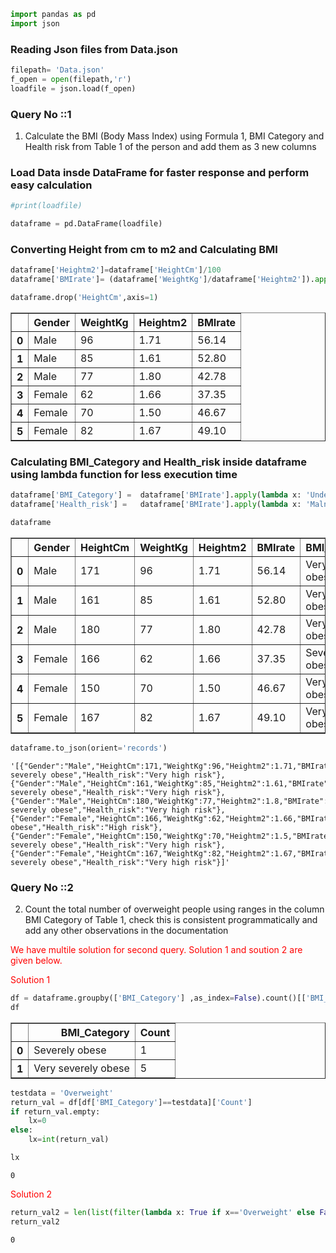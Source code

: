 ```python
import pandas as pd
import json
```

### Reading Json files from Data.json


```python
filepath= 'Data.json'
f_open = open(filepath,'r')
loadfile = json.load(f_open)
```

### Query No ::1 <br>
        
1) Calculate the BMI (Body Mass Index) using Formula 1, BMI Category and Health
risk from Table 1 of the person and add them as 3 new columns

### Load Data insde DataFrame for faster response and perform easy calculation


```python
#print(loadfile)
```


```python
dataframe = pd.DataFrame(loadfile)
```

### Converting Height from cm to m2 and Calculating BMI


```python
dataframe['Heightm2']=dataframe['HeightCm']/100
dataframe['BMIrate']= (dataframe['WeightKg']/dataframe['Heightm2']).apply(lambda x:round(x,2))
```


```python
dataframe.drop('HeightCm',axis=1)
```




<div>
<style scoped>
    .dataframe tbody tr th:only-of-type {
        vertical-align: middle;
    }

    .dataframe tbody tr th {
        vertical-align: top;
    }

    .dataframe thead th {
        text-align: right;
    }
</style>
<table border="1" class="dataframe">
  <thead>
    <tr style="text-align: right;">
      <th></th>
      <th>Gender</th>
      <th>WeightKg</th>
      <th>Heightm2</th>
      <th>BMIrate</th>
    </tr>
  </thead>
  <tbody>
    <tr>
      <th>0</th>
      <td>Male</td>
      <td>96</td>
      <td>1.71</td>
      <td>56.14</td>
    </tr>
    <tr>
      <th>1</th>
      <td>Male</td>
      <td>85</td>
      <td>1.61</td>
      <td>52.80</td>
    </tr>
    <tr>
      <th>2</th>
      <td>Male</td>
      <td>77</td>
      <td>1.80</td>
      <td>42.78</td>
    </tr>
    <tr>
      <th>3</th>
      <td>Female</td>
      <td>62</td>
      <td>1.66</td>
      <td>37.35</td>
    </tr>
    <tr>
      <th>4</th>
      <td>Female</td>
      <td>70</td>
      <td>1.50</td>
      <td>46.67</td>
    </tr>
    <tr>
      <th>5</th>
      <td>Female</td>
      <td>82</td>
      <td>1.67</td>
      <td>49.10</td>
    </tr>
  </tbody>
</table>
</div>



### Calculating BMI_Category and Health_risk inside dataframe using lambda function for less execution time


```python
dataframe['BMI_Category'] =  dataframe['BMIrate'].apply(lambda x: 'Underweight' if x<=18.4 else ('Normal weight' if x>=18.5 and x<=24.9 else('Overweight' if x>=25 and x<=29.9 else('Moderately obese' if x>=30 and x<=34.9 else('Severely obese' if x>=35 and x<=39.9 else 'Very severely obese' )))))
dataframe['Health_risk'] =   dataframe['BMIrate'].apply(lambda x: 'Malnutrition risk' if x<=18.4 else ('Low risk' if x>=18.5 and x<=24.9 else('Enhanced risk' if x>=25 and x<=29.9 else('Medium risk' if x>=30 and x<=34.9 else('High risk' if x>=35 and x<=39.9 else 'Very high risk' )))))    
```


```python
dataframe
```




<div>
<style scoped>
    .dataframe tbody tr th:only-of-type {
        vertical-align: middle;
    }

    .dataframe tbody tr th {
        vertical-align: top;
    }

    .dataframe thead th {
        text-align: right;
    }
</style>
<table border="1" class="dataframe">
  <thead>
    <tr style="text-align: right;">
      <th></th>
      <th>Gender</th>
      <th>HeightCm</th>
      <th>WeightKg</th>
      <th>Heightm2</th>
      <th>BMIrate</th>
      <th>BMI_Category</th>
      <th>Health_risk</th>
    </tr>
  </thead>
  <tbody>
    <tr>
      <th>0</th>
      <td>Male</td>
      <td>171</td>
      <td>96</td>
      <td>1.71</td>
      <td>56.14</td>
      <td>Very severely obese</td>
      <td>Very high risk</td>
    </tr>
    <tr>
      <th>1</th>
      <td>Male</td>
      <td>161</td>
      <td>85</td>
      <td>1.61</td>
      <td>52.80</td>
      <td>Very severely obese</td>
      <td>Very high risk</td>
    </tr>
    <tr>
      <th>2</th>
      <td>Male</td>
      <td>180</td>
      <td>77</td>
      <td>1.80</td>
      <td>42.78</td>
      <td>Very severely obese</td>
      <td>Very high risk</td>
    </tr>
    <tr>
      <th>3</th>
      <td>Female</td>
      <td>166</td>
      <td>62</td>
      <td>1.66</td>
      <td>37.35</td>
      <td>Severely obese</td>
      <td>High risk</td>
    </tr>
    <tr>
      <th>4</th>
      <td>Female</td>
      <td>150</td>
      <td>70</td>
      <td>1.50</td>
      <td>46.67</td>
      <td>Very severely obese</td>
      <td>Very high risk</td>
    </tr>
    <tr>
      <th>5</th>
      <td>Female</td>
      <td>167</td>
      <td>82</td>
      <td>1.67</td>
      <td>49.10</td>
      <td>Very severely obese</td>
      <td>Very high risk</td>
    </tr>
  </tbody>
</table>
</div>




```python
dataframe.to_json(orient='records')
```




    '[{"Gender":"Male","HeightCm":171,"WeightKg":96,"Heightm2":1.71,"BMIrate":56.14,"BMI_Category":"Very severely obese","Health_risk":"Very high risk"},{"Gender":"Male","HeightCm":161,"WeightKg":85,"Heightm2":1.61,"BMIrate":52.8,"BMI_Category":"Very severely obese","Health_risk":"Very high risk"},{"Gender":"Male","HeightCm":180,"WeightKg":77,"Heightm2":1.8,"BMIrate":42.78,"BMI_Category":"Very severely obese","Health_risk":"Very high risk"},{"Gender":"Female","HeightCm":166,"WeightKg":62,"Heightm2":1.66,"BMIrate":37.35,"BMI_Category":"Severely obese","Health_risk":"High risk"},{"Gender":"Female","HeightCm":150,"WeightKg":70,"Heightm2":1.5,"BMIrate":46.67,"BMI_Category":"Very severely obese","Health_risk":"Very high risk"},{"Gender":"Female","HeightCm":167,"WeightKg":82,"Heightm2":1.67,"BMIrate":49.1,"BMI_Category":"Very severely obese","Health_risk":"Very high risk"}]'



### Query No ::2 <br>
2) Count the total number of overweight people using ranges in the column BMI
Category of Table 1, check this is consistent programmatically and add any other
observations in the documentation

<font color='red'>We have multile solution for second query. Solution 1 and soution 2 are given below.</font>

<font color='red'>Solution 1</font>


```python
df = dataframe.groupby(['BMI_Category'] ,as_index=False).count()[['BMI_Category','Gender']].rename(columns = {'Gender':'Count'}, inplace = False)
df
```




<div>
<style scoped>
    .dataframe tbody tr th:only-of-type {
        vertical-align: middle;
    }

    .dataframe tbody tr th {
        vertical-align: top;
    }

    .dataframe thead th {
        text-align: right;
    }
</style>
<table border="1" class="dataframe">
  <thead>
    <tr style="text-align: right;">
      <th></th>
      <th>BMI_Category</th>
      <th>Count</th>
    </tr>
  </thead>
  <tbody>
    <tr>
      <th>0</th>
      <td>Severely obese</td>
      <td>1</td>
    </tr>
    <tr>
      <th>1</th>
      <td>Very severely obese</td>
      <td>5</td>
    </tr>
  </tbody>
</table>
</div>




```python
testdata = 'Overweight'
return_val = df[df['BMI_Category']==testdata]['Count']
if return_val.empty:
    lx=0
else:
    lx=int(return_val)

lx
```




    0



<font color='red'>Solution 2</font>


```python
return_val2 = len(list(filter(lambda x: True if x=='Overweight' else False , dataframe['BMI_Category'])))
return_val2
```




    0




```python

```

